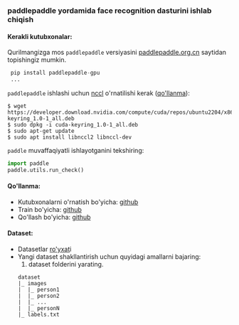 ### paddlepaddle yordamida face recognition dasturini ishlab chiqish

#### **Kerakli kutubxonalar:**
Qurilmangizga mos ```paddlepaddle``` versiyasini [paddlepaddle.org.cn](https://www.paddlepaddle.org.cn/en/install/quick?docurl=/documentation/docs/en/install/pip/linux-pip_en.html) saytidan topishingiz mumkin.
```python
 pip install paddlepaddle-gpu
 ...
```

```paddlepaddle``` ishlashi uchun [nccl](https://developer.nvidia.com/nccl/nccl-download) o'rnatilishi kerak ([qo'llanma](https://docs.nvidia.com/deeplearning/nccl/install-guide/index.html)):

```shell
$ wget https://developer.download.nvidia.com/compute/cuda/repos/ubuntu2204/x86_64/cuda-keyring_1.0-1_all.deb
$ sudo dpkg -i cuda-keyring_1.0-1_all.deb
$ sudo apt-get update
$ sudo apt install libnccl2 libnccl-dev
```

```paddle``` muvaffaqiyatli ishlayotganini tekshiring:

```python
import paddle
paddle.utils.run_check()
```

#### **Qo'llanma:**
* Kutubxonalarni o'rnatish bo'yicha: [github](https://github.com/PaddlePaddle/PaddleDetection/blob/release/2.1/docs/tutorials/INSTALL.md)
* Train bo'yicha: [github](https://github.com/PaddlePaddle/PaddleDetection/blob/release/2.1/docs/tutorials/INSTALL.md)
* Qo'llash bo'yicha: [github](https://github.com/PaddlePaddle/PaddleDetection/blob/release/2.1/docs/tutorials/INSTALL.md)

#### **Dataset:**
* Datasetlar [ro'yxat](https://github.com/deepinsight/insightface/tree/master/recognition/_datasets_)i
* Yangi dataset shakllantirish uchun quyidagi amallarni bajaring:
   1. dataset folderini yarating.
   ```console
   dataset
   |_ images
   |  |_ person1
   |  |_ person2
   |  |_ ...
   |  |_ personN
   |_ labels.txt
   ```
 
  
  
  
